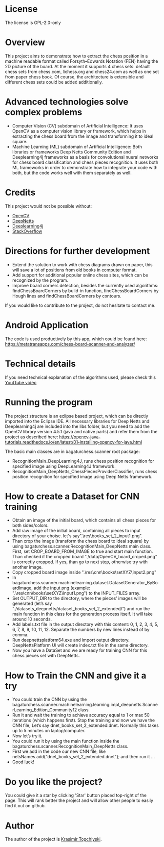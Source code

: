 # License

The license is GPL-2.0-only

# Overview

This project aims to demonstrate how to extract the chess position in a machine readable format called Forsyth–Edwards Notation (FEN) having the 2D picture of the board.
At the moment it supports 4 chess sets: default chess sets from chess.com, lichess.org and chess24.com as well as one set from paper chess book. Of course, the architecture is extensible and different chess sets could be added additionally.

# Advanced technologies solve complex problems
 - Computer Vision (CV) subdomain of Artificial Intelligence: It uses OpenCV as a computer vision library or framework, which helps in extracting the chess board from the image and transforming it to ideal square.
 - Machine Learning (ML) subdomain of Artificial Intelligence: Both libraries or frameworks Deep Netts Community Edition and Deeplearning4j frameworks as a basis for convolutional nueral networks for chess board classification and chess pieces recognition. It uses both ML frameworks in order to demonstrate how to integrate your code with both, but the code works well with them separately as well.

# Credits

This project would not be possible without:
  -  [OpenCV](https://opencv.org/)
  -  [DeepNetts](https://www.deepnetts.com/)
  -  [Deeplearning4j](https://deeplearning4j.org/)
  -  [StackOverflow](https://stackoverflow.com/)

# Directions for further development
  -  Extend the solution to work with chess diagrams drawn on paper, this will save a lot of positions from old books in computer format.
  -  Add support for additional popular online chess sites, which can be recognized by the program.
  -  Improve board corners detection, besides the currently used algorithms: findChessBoardCorners by build-in function, findChessBoardCorners by Hough lines and findChessBoardCorners by contours.

If you would like to contribute to the project, do not hesitate to contact me.

# Android Application

The code is used productively by this app, which could be found here: https://metatransapps.com/chess-board-scanner-and-analyzer/

# Technical details

If you need technical explanation of the algorithms used, please check this [YoutTube video](https://youtu.be/PS5xAGx89mU)

# Running the program

The project structure is an eclipse based project, which can be directly imported into the Eclipse IDE.
All necessary libraries for Deep Netts and Deeplearning4j are included into the libs folder, but you need to add the OpenCV library version 4.5.1 (java and native parts) and refer them from the project as described here: https://opencv-java-tutorials.readthedocs.io/en/latest/01-installing-opencv-for-java.html

The basic main classes are in bagaturchess.scanner root package:
 - RecognitionMain_DeepLearning4J, runs chess position recognition for specified image using DeepLearning4J framework. 
 - RecognitionMain_DeepNetts_ChessPiecesProviderClassifier, runs chess position recognition for specified image using Deep Netts framework. 

# How to create a Dataset for CNN training
 - Obtain an image of the initial board, which contains all chess pieces for both sides/colors.
 - Add raw image of the initial board, containing all pieces to input directory of your choise. let's say".\res\books_set_2_input1.png".
 - Than crop the image (transform the chess board to ideal square) by using bagaturchess.scanner.RecognitionMain_DeepNetts main class. First, set CROP_BOARD_FROM_IMAGE to true and start main function. Than checked if the cropped board "./data/OpenCV_board_croped.png" is correctly cropped. If yes, than go to next step, otherwise try with another image.
 - Copy cropped board image inside ".\res\cnn\books\setXYZ\input2.png"
 - In bagaturchess.scanner.machinelearning.dataset.DatasetGenerator_ByBoardImage, add the input png (example: ".\res\cnn\books\setXYZ\input1.png") to the INPUT_FILES array.
 - Set OUTPUT_DIR to the directory, where the pieces’ images will be generated (let’s say "./datasets_deepnetts/dataset_books_set_2_extended/") and run the main function in this class for the generation process itself. It will take around 10 seconds.
 - Add labels.txt file in the output directory with this content: 0, 1, 2, 3, 4, 5, 6, 7, 8, 9, 10, 11, 12. Separate the numbers by new lines instead of by comma.
 - Run deepnettsplatform64.exe and import output directory. DeepNettsPlatform UI will create index.txt file in the same directory.
 - Now you have a DataSet and we are ready for training CNN for this chess pieces set with DeepNetts.

# How to Train the CNN and give it a try
 - You could train the CNN by using the bagaturchess.scanner.machinelearning.learning.impl_deepnetts.ScannerLearning_Edition_Community12 class.
 - Run it and wait the training to achieve accuracy equal to 1 or max 50 iterations (which happens first). Stop the training and now we have the CNN file, Let’s say dnet_books_set_2_extended.dnet. Normally this takes up to 5 minutes on laptop/computer.
 - Now let’s try it.
 - You could run it by using the main function inside the bagaturchess.scanner.RecognitionMain_DeepNetts class.
 - First we add in the code our new CNN file, like netsNames.add("dnet_books_set_2_extended.dnet"); and then run it ...
 - Good luck!


# Do you like the project?

You could give it a star by clicking 'Star' button placed top-right of the page.
This will rank better the project and will allow other people to easily find it out on github.

# Author

The author of the project is <a href="https://www.linkedin.com/in/topchiyski/">Krasimir Topchiyski</a>.
